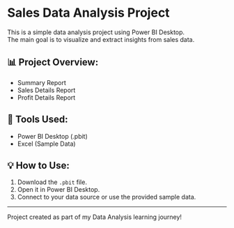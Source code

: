 # Sales Data Analysis Project

This is a simple data analysis project using Power BI Desktop.  
The main goal is to visualize and extract insights from sales data.

## 📊 Project Overview:
- Summary Report  
- Sales Details Report  
- Profit Details Report  

## 🧰 Tools Used:
- Power BI Desktop (.pbit)
- Excel (Sample Data)

## 💡 How to Use:
1. Download the `.pbit` file.
2. Open it in Power BI Desktop.
3. Connect to your data source or use the provided sample data.

---

Project created as part of my Data Analysis learning journey!
